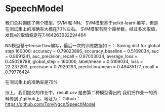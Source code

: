 # SpeechModel

我们总共训练了两个模型，SVM 和 NN。
SVM模型基于scikit-learn 编写，但是在测试集上的准确率大概在70%左右。
SVM模型有两个超参数，经过多次取值，发现γ的取值稳定在7.464263932294464

NN模型基于tensorflow编写，最后一次的训练数据如下：
Saving dict for global step 160000: accuracy = 0.79023886, accuracy_baseline = 0.5109034, auc = 0.8691241, auc_precision_recall = 0.87003034, average_loss = 0.45028788, global_step = 160000, label/mean = 0.5109034, loss = 22.237293, precision = 0.7929293, prediction/mean = 0.49435177, recall = 0.79776424

在测试集上的准确率是79%

综上，我们提交的作业中，result.csv 是由第二种模型得出的
我们把作业一的资料传到了github上，地址为：
Github： https://github.com/TonyNgcn/SpeechModel


